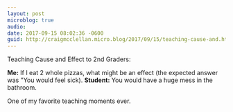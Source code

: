 ```yaml
---
layout: post
microblog: true
audio: 
date: 2017-09-15 08:02:36 -0600
guid: http://craigmcclellan.micro.blog/2017/09/15/teaching-cause-and.html
---
```

Teaching Cause and Effect to 2nd Graders:

**Me:** If I eat 2 whole pizzas, what might be an effect (the expected answer was "You would feel sick).
**Student:** You would have a huge mess in the bathroom.

One of my favorite teaching moments ever.
